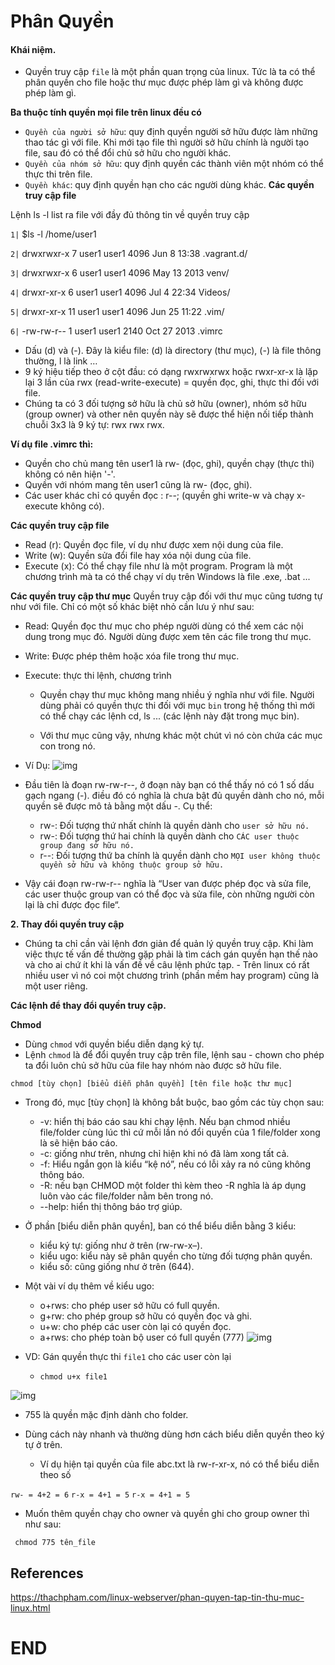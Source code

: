 


# Phân Quyền

#### Khái niệm.
- Quyền truy cập ``file`` là một phần quan trọng của linux. Tức là ta có thể phân quyền cho file hoặc thư mục được phép làm gì và không được phép làm gì.

**Ba thuộc tính quyền mọi file trên linux đều có**
- ``Quyền của người sở hữu``: quy định quyền người sở hữu được làm những thao tác gì với file. Khi mới tạo file thì người sở hữu chính là người tạo file, sau đó có thể đổi chủ sở hữu cho người khác.
- ``Quyền của nhóm sở hữu``: quy định quyền các thành viên một nhóm có thể thực thi trên file.
- ``Quyền khác``: quy định quyền hạn cho các người dùng khác.
**Các quyền truy cập file**

Lệnh ls -l list ra file với đầy đủ thông tin về quyền truy cập

``1|`` $ls -l /home/user1

``2|`` drwxrwxr-x   7 user1 user1   4096 Jun  8 13:38 .vagrant.d/ 

``3|`` drwxrwxr-x   6 user1 user1   4096 May 13  2013 venv/ 

``4|`` drwxr-xr-x   6 user1 user1   4096 Jul  4 22:34 Videos/ 

``5|`` drwxr-xr-x  11 user1 user1   4096 Jun 25 11:22 .vim/

``6|`` -rw-rw-r--   1 user1 user1   2140 Oct 27  2013 .vimrc

- Dấu (d) và (-). Đây là kiểu file: (d) là directory (thư mục), (-) là file thông thường, l là link …
- 9 ký hiệu tiếp theo ở cột đầu: có dạng rwxrwxrwx hoặc rwxr-xr-x là lặp lại 3 lần của rwx (read-write-execute) = quyền đọc, ghi, thực thi đối với file.
- Chúng ta có 3 đối tượng sở hữu là chủ sở hữu (owner), nhóm sở hữu (group owner)  và other nên quyền này sẽ được thể hiện nối tiếp thành chuỗi 3x3 là 9 ký tự: rwx rwx rwx.

**Ví dụ file .vimrc thì:**

- Quyền cho chủ mang tên user1 là rw- (đọc, ghi), quyền chạy (thực thi) không có nên hiện '-'.
- Quyền với nhóm mang tên user1 cũng là rw- (đọc, ghi).
- Các user khác chỉ có quyền đọc : r--;  (quyền ghi write-w và chạy x-execute không có).

**Các quyền truy cập file**
- Read (r): Quyền đọc file, ví dụ như được xem nội dung của file.
- Write (w): Quyền sửa đổi file hay xóa nội dung của file.
- Execute (x): Có thể chạy file như là một program. Program là một chương trình mà ta có thể chạy ví dụ trên Windows là file .exe, .bat ...

**Các quyền truy cập thư mục**
Quyền truy cập đối với thư mục cũng tương tự như với file. Chỉ có một số khác biệt nhỏ cần lưu ý như sau:

- Read: Quyền đọc thư mục cho phép người dùng có thể xem các nội dung trong mục đó. Người dùng được xem tên các file trong thư mục.
- Write: Được phép thêm hoặc xóa file trong thư mục.
- Execute: thực thi lệnh, chương trình

    - Quyền chạy thư mục không mang nhiều ý nghĩa như với file. Người dùng phải có quyền thực thi đối với mục ``bin`` trong hệ thống thì mới có thể chạy các lệnh cd, ls ... (các lệnh này đặt trong mục bin).

    - Với thư mục cũng vậy, nhưng khác một chút vì nó còn chứa các mục con trong nó.

- Ví Dụ: 
![img](https://scontent.fhan5-7.fna.fbcdn.net/v/t1.15752-9/62200894_323836978530261_6082137234071355392_n.png?_nc_cat=103&_nc_oc=AQmtJ6j3kVvbKRxSfDjcY6iKaq6E9dJtx-ktXsC1X30ZIdfOIPuVBlmFffCSnA_dpG4&_nc_ht=scontent.fhan5-7.fna&oh=e538af41b9b6b3fcc8dca4825a02911e&oe=5D85D4AF)

- Đầu tiên là đoạn rw-rw-r--, ở đoạn này bạn có thể thấy nó có 1 số dấu gạch ngang (-). điều đó có nghĩa là chưa bật đủ quyền dành cho nó, mỗi quyền sẽ được mô tả bằng một dấu -. Cụ thể:

  - rw-: Đối tượng thứ nhất chính là quyền dành cho ``user sở hữu nó.``
  - rw-: Đối tượng thứ hai chính là quyền dành cho ``CÁC user thuộc group đang sở hữu nó.``
  - r--: Đối tượng thứ ba chính là quyền dành cho ``MỌI user không thuộc quyền sở hữu và không thuộc group sở hữu.``
- Vậy cái đoạn rw-rw-r-- nghĩa là “User van được phép đọc và sửa file, các user thuộc group van có thể đọc và sửa file, còn những người còn lại là chỉ được đọc file“.

**2. Thay đổi quyền truy cập**
- Chúng ta chỉ cần vài lệnh đơn giản để quản lý quyền truy cập. Khi làm việc thực tế vấn đề thường gặp phải là tìm cách gán quyền hạn thế nào và cho ai chứ ít khi là vấn đề về câu lệnh phức tạp. - Trên linux có rất nhiều user vì nó coi một chương trình (phần mềm hay program) cũng là một user riêng.

**Các lệnh để thay đổi quyền truy cập.**

**Chmod**
- Dùng ``chmod`` với quyền biểu diễn dạng ký tự.
- Lệnh ``chmod`` là để đổi quyền truy cập trên file, lệnh sau - chown cho phép ta đổi luôn chủ sở hữu của file hay nhóm nào được sở hữu file.

``chmod [tùy chọn] [biểu diễn phân quyền] [tên file hoặc thư mục]``
- Trong đó, mục [tùy chọn] là không bắt buộc, bao gồm các tùy chọn sau:

  - -v: hiển thị báo cáo sau khi chạy lệnh. Nếu bạn chmod nhiều file/folder cùng lúc thì cứ mỗi lần nó đổi quyền của 1 file/folder xong là sẽ hiện báo cáo.
  - -c: giống như trên, nhưng chỉ hiện khi nó đã làm xong tất cả.
  - -f: Hiểu ngắn gọn là kiểu “kệ nó”, nếu có lỗi xảy ra nó cũng không thông báo.
  - -R: nếu bạn CHMOD một folder thì kèm theo -R nghĩa là áp dụng luôn vào các file/folder nằm bên trong nó.
  - --help: hiển thị thông báo trợ giúp.
- Ở phần [biểu diễn phân quyền], ban có thể biểu diễn bằng 3 kiểu:

  - kiểu ký tự: giống như ở trên (rw-rw-x–).
  - kiểu ugo: kiểu này sẽ phân quyền cho từng đối tượng phân quyền.
  - kiểu số: cũng giống như ở trên (644).
- Một vài ví dụ thêm về kiểu ugo:
  - o+rws: cho phép user sở hữu có full quyền.
  - g+rw: cho phép group sở hữu có quyền đọc và ghi.
  - u+w: cho phép các user còn lại có quyền đọc.
  - a+rws: cho phép toàn bộ user có full quyền (777)
![img](https://scontent.fhan5-6.fna.fbcdn.net/v/t1.15752-9/61856542_314631076117286_5913805534321967104_n.png?_nc_cat=101&_nc_oc=AQl_HyU8ENT2mLaaXtZaUWDavC8qQaxOp98bWrR1heWUDCsPjwaSudZxXK4NqBVre0o&_nc_ht=scontent.fhan5-6.fna&oh=e191763960c54a95083b3eddc3c3ce48&oe=5D552F39)

- VD: Gán quyền thực thi ``file1`` cho các user còn lại
  - ``chmod u+x file1``

![img](https://scontent.fhan5-6.fna.fbcdn.net/v/t1.15752-9/61999114_2248958918492334_3947338028950749184_n.png?_nc_cat=102&_nc_oc=AQmFUKlET09xT3HrglRGOB38QamcLArb3Un8WnRJ-vDvfhY1BncXhbcWdU6Hwx6k_88&_nc_ht=scontent.fhan5-6.fna&oh=52c6be58a4df62c70f4c35ac8790c5d9&oe=5D913A29)

- 755 là quyền mặc định dành cho folder.
- Dùng cách này nhanh và thường dùng hơn cách biểu diễn quyền theo ký tự ở trên. 
  
  - Ví dụ hiện tại quyền của file abc.txt là rw-r-xr-x, nó có thể biểu diễn theo số

``rw- = 4+2 = 6``
``r-x = 4+1 = 5``
``r-x = 4+1 = 5``

- Muốn thêm quyền chạy cho owner và quyền ghi cho group owner thì như sau:

`` chmod 775 tên_file``

## References
https://thachpham.com/linux-webserver/phan-quyen-tap-tin-thu-muc-linux.html
# END 

<a name = "Phân Quyền">